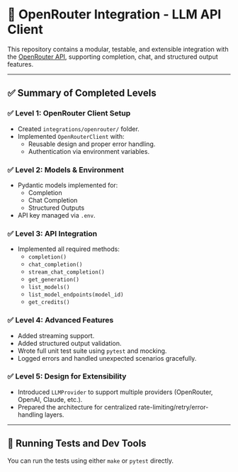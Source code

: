 # 🧠 OpenRouter Integration - LLM API Client

This repository contains a modular, testable, and extensible integration with the [OpenRouter API](https://openrouter.ai/), supporting completion, chat, and structured output features.

---

## ✅ Summary of Completed Levels

### ✅ **Level 1: OpenRouter Client Setup**
- Created `integrations/openrouter/` folder.
- Implemented `OpenRouterClient` with:
  - Reusable design and proper error handling.
  - Authentication via environment variables.

### ✅ **Level 2: Models & Environment**
- Pydantic models implemented for:
  - Completion
  - Chat Completion
  - Structured Outputs
- API key managed via `.env`.

### ✅ **Level 3: API Integration**
- Implemented all required methods:
  - `completion()`
  - `chat_completion()`
  - `stream_chat_completion()`
  - `get_generation()`
  - `list_models()`
  - `list_model_endpoints(model_id)`
  - `get_credits()`

### ✅ **Level 4: Advanced Features**
- Added streaming support.
- Added structured output validation.
- Wrote full unit test suite using `pytest` and mocking.
- Logged errors and handled unexpected scenarios gracefully.

### ✅ **Level 5: Design for Extensibility**
- Introduced `LLMProvider` to support multiple providers (OpenRouter, OpenAI, Claude, etc.).
- Prepared the architecture for centralized rate-limiting/retry/error-handling layers.

---

## 🧪 Running Tests and Dev Tools

You can run the tests using either `make` or `pytest` directly.

